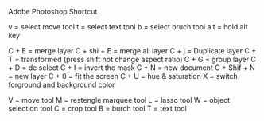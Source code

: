 Adobe Photoshop Shortcut


v = select move tool
t = select text tool
b = select bruch tool
alt = hold alt key



C + E = merge layer
C + shi + E = merge all layer
C + j = Duplicate layer
C + T = transformed (press shift not change aspect ratio)
C + G = group layer
C + D = de select
C + I = invert the mask
C + N = new document
C + Shif + N = new layer
C + 0 = fit the screen 
C + U = hue & saturation
X = switch forground and background color


V = move tool
M = restengle marquee tool
L = lasso tool
W = object selection tool
C = crop tool 
B = burch tool
T = text tool

